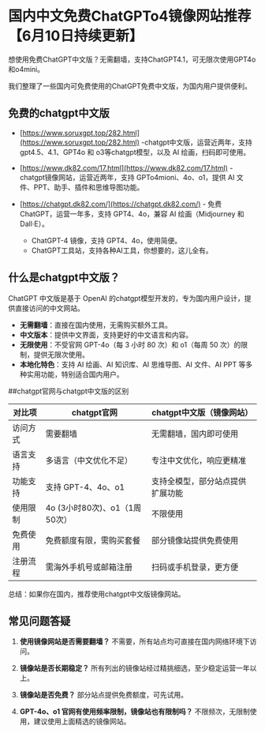 # 国内中文免费ChatGPTo4镜像网站推荐【6月10日持续更新】

想使用免费ChatGPT中文版？无需翻墙，支持ChatGPT4.1，可无限次使用GPT4o和o4mini。

我们整理了一些国内可免费使用的ChatGPT免费中文版，为国内用户提供便利。

## 免费的chatgpt中文版

- [https://www.soruxgpt.top/282.html](https://www.soruxgpt.top/282.html) -chatgpt中文版，运营近两年，支持 gpt4.5、4.1、GPT4o 和 o3等chatgpt模型，以及 AI 绘画，扫码即可使用。
- [https://www.dk82.com/17.html](https://www.dk82.com/17.html) -chatgpt镜像网站，运营近两年，支持 GPTo4mioni、4o、o1，提供 AI 文件、PPT、助手、插件和思维导图功能。
- [https://chatgpt.dk82.com/](https://chatgpt.dk82.com/) - 免费 ChatGPT，运营一年多，支持 GPT4、4o，兼容 AI 绘画（Midjourney 和 Dall·E）。

  - ChatGPT-4 镜像，支持 GPT4、4o，使用简便。
  - ChatGPT工具站，支持各种AI工具，你想要的，这儿全有。

## 什么是chatgpt中文版？

ChatGPT 中文版是基于 OpenAI 的chatgpt模型开发的，专为国内用户设计，提供直接访问的中文网站。

- **无需翻墙**：直接在国内使用，无需购买额外工具。
- **中文版本**：提供中文界面，支持更好的中文语言和内容。
- **无限使用**：不受官网 GPT-4o（每 3 小时 80 次）和 o1（每周 50 次）的限制，提供无限次使用。
- **本地化特色**：支持 AI 绘画、AI 知识库、AI 思维导图、AI 文件、AI PPT 等多种实用功能，特别适合国内用户。

##chatgpt官网与chatgpt中文版的区别

| 对比项          |chatgpt官网         |chatgpt中文版（镜像网站）     |
|-----------------|----------------------|--------------------------------|
| 访问方式        | 需要翻墙             | 无需翻墙，国内即可使用         |
| 语言支持        | 多语言（中文优化不足）| 专注中文优化，响应更精准       |
| 功能支持        | 支持 GPT-4、4o、o1   | 支持全模型，部分站点提供扩展功能|
| 使用限制        | 4o (3小时80次)、o1（1周50次） | 不限使用                       |
| 免费使用        | 免费额度有限，需购买套餐 | 部分镜像站提供免费使用         |
| 注册流程        | 需海外手机号或邮箱注册 | 扫码或手机登录，更方便         |

总结：如果你在国内，推荐使用chatgpt中文版镜像网站。

## 常见问题答疑

1. **使用镜像网站是否需要翻墙？**
   不需要，所有站点均可直接在国内网络环境下访问。

2. **镜像站是否长期稳定？**
   所有列出的镜像站经过精挑细选，至少稳定运营一年以上。

3. **镜像站是否免费？**
   部分站点提供免费额度，可先试用。

4. **GPT-4o、o1 官网有使用频率限制，镜像站也有限制吗？**
   不限频次，无限制使用，建议使用上面精选的镜像网站。

